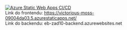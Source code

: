 [![Azure Static Web Apps CI/CD](https://github.com/JakubPawlicki/EB_zad_10/actions/workflows/ci_cd.yml/badge.svg)](https://github.com/JakubPawlicki/EB_zad_10/actions/workflows/ci_cd.yml) \
Link do frontendu: https://victorious-moss-09004da03.5.azurestaticapps.net/ \
Link do backendu: eb-zad10-backend.azurewebsites.net
